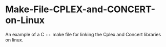 # Make-File-CPLEX-and-CONCERT-on-Linux
An example of a C ++ make file for linking the Cplex and Concert libraries on linux.
